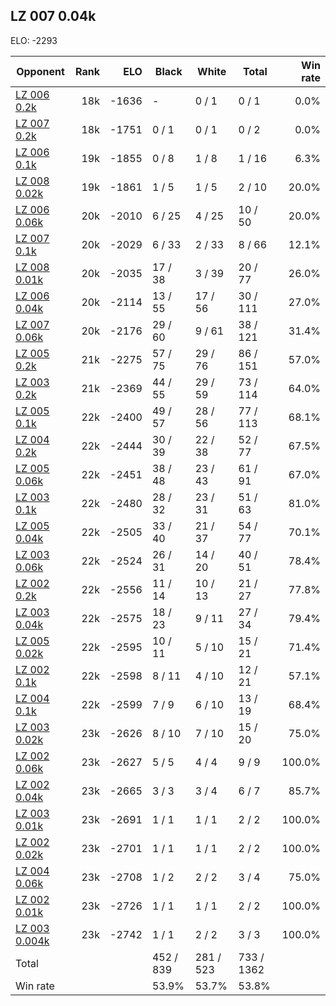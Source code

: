 ## LZ 007 0.04k ##

ELO: -2293

Opponent | Rank | ELO | Black | White | Total | Win rate
---------|-----:|----:|-------|-------|-------|-------:
[LZ 006 0.2k](LZ%20006%200.2k.md) | 18k | -1636 | - | 0 / 1 | 0 / 1 | 0.0%
[LZ 007 0.2k](LZ%20007%200.2k.md) | 18k | -1751 | 0 / 1 | 0 / 1 | 0 / 2 | 0.0%
[LZ 006 0.1k](LZ%20006%200.1k.md) | 19k | -1855 | 0 / 8 | 1 / 8 | 1 / 16 | 6.3%
[LZ 008 0.02k](LZ%20008%200.02k.md) | 19k | -1861 | 1 / 5 | 1 / 5 | 2 / 10 | 20.0%
[LZ 006 0.06k](LZ%20006%200.06k.md) | 20k | -2010 | 6 / 25 | 4 / 25 | 10 / 50 | 20.0%
[LZ 007 0.1k](LZ%20007%200.1k.md) | 20k | -2029 | 6 / 33 | 2 / 33 | 8 / 66 | 12.1%
[LZ 008 0.01k](LZ%20008%200.01k.md) | 20k | -2035 | 17 / 38 | 3 / 39 | 20 / 77 | 26.0%
[LZ 006 0.04k](LZ%20006%200.04k.md) | 20k | -2114 | 13 / 55 | 17 / 56 | 30 / 111 | 27.0%
[LZ 007 0.06k](LZ%20007%200.06k.md) | 20k | -2176 | 29 / 60 | 9 / 61 | 38 / 121 | 31.4%
[LZ 005 0.2k](LZ%20005%200.2k.md) | 21k | -2275 | 57 / 75 | 29 / 76 | 86 / 151 | 57.0%
[LZ 003 0.2k](LZ%20003%200.2k.md) | 21k | -2369 | 44 / 55 | 29 / 59 | 73 / 114 | 64.0%
[LZ 005 0.1k](LZ%20005%200.1k.md) | 22k | -2400 | 49 / 57 | 28 / 56 | 77 / 113 | 68.1%
[LZ 004 0.2k](LZ%20004%200.2k.md) | 22k | -2444 | 30 / 39 | 22 / 38 | 52 / 77 | 67.5%
[LZ 005 0.06k](LZ%20005%200.06k.md) | 22k | -2451 | 38 / 48 | 23 / 43 | 61 / 91 | 67.0%
[LZ 003 0.1k](LZ%20003%200.1k.md) | 22k | -2480 | 28 / 32 | 23 / 31 | 51 / 63 | 81.0%
[LZ 005 0.04k](LZ%20005%200.04k.md) | 22k | -2505 | 33 / 40 | 21 / 37 | 54 / 77 | 70.1%
[LZ 003 0.06k](LZ%20003%200.06k.md) | 22k | -2524 | 26 / 31 | 14 / 20 | 40 / 51 | 78.4%
[LZ 002 0.2k](LZ%20002%200.2k.md) | 22k | -2556 | 11 / 14 | 10 / 13 | 21 / 27 | 77.8%
[LZ 003 0.04k](LZ%20003%200.04k.md) | 22k | -2575 | 18 / 23 | 9 / 11 | 27 / 34 | 79.4%
[LZ 005 0.02k](LZ%20005%200.02k.md) | 22k | -2595 | 10 / 11 | 5 / 10 | 15 / 21 | 71.4%
[LZ 002 0.1k](LZ%20002%200.1k.md) | 22k | -2598 | 8 / 11 | 4 / 10 | 12 / 21 | 57.1%
[LZ 004 0.1k](LZ%20004%200.1k.md) | 22k | -2599 | 7 / 9 | 6 / 10 | 13 / 19 | 68.4%
[LZ 003 0.02k](LZ%20003%200.02k.md) | 23k | -2626 | 8 / 10 | 7 / 10 | 15 / 20 | 75.0%
[LZ 002 0.06k](LZ%20002%200.06k.md) | 23k | -2627 | 5 / 5 | 4 / 4 | 9 / 9 | 100.0%
[LZ 002 0.04k](LZ%20002%200.04k.md) | 23k | -2665 | 3 / 3 | 3 / 4 | 6 / 7 | 85.7%
[LZ 003 0.01k](LZ%20003%200.01k.md) | 23k | -2691 | 1 / 1 | 1 / 1 | 2 / 2 | 100.0%
[LZ 002 0.02k](LZ%20002%200.02k.md) | 23k | -2701 | 1 / 1 | 1 / 1 | 2 / 2 | 100.0%
[LZ 004 0.06k](LZ%20004%200.06k.md) | 23k | -2708 | 1 / 2 | 2 / 2 | 3 / 4 | 75.0%
[LZ 002 0.01k](LZ%20002%200.01k.md) | 23k | -2726 | 1 / 1 | 1 / 1 | 2 / 2 | 100.0%
[LZ 003 0.004k](LZ%20003%200.004k.md) | 23k | -2742 | 1 / 1 | 2 / 2 | 3 / 3 | 100.0%
Total | | | 452 / 839 | 281 / 523 | 733 / 1362 | 
Win rate| | | 53.9% | 53.7% | 53.8% | 
